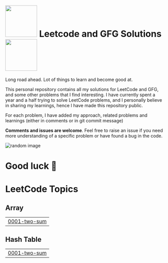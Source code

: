 <div>
  
# <img src="https://github.com/Prateek-Wayne/prateek-DSA/assets/114328592/2a449837-c66e-4488-b257-b66efca4cc01" width="100" height="100" /> Leetcode and GFG Solutions <img src="https://github.com/Prateek-Wayne/prateek-DSA/assets/114328592/0d74950f-2220-46de-b05e-979ea8d9e9cd" width="100" height="100"  >
  
</div>


Long road ahead. Lot of things to learn and become good at.

This personal repository contains all my solutions for LeetCode and GFG, and some other problems that I find interesting. I have
currently spent a year and a half trying to solve LeetCode problems, and I personally believe in sharing my learnings, hence I have
made this repository public.


For each problem, I have added my approach, related problems and learnings (either in comments or in git commit message)

**Comments and issues are welcome**. Feel free to raise an issue if you need more understanding of a specific problem or have found a bug in
the code.

![random image](https://random.imagecdn.app/500/400)
   
# Good luck 🙏

<!---LeetCode Topics Start-->
# LeetCode Topics
## Array
|  |
| ------- |
| [0001-two-sum](https://github.com/Prateek-Wayne/prateek-DSA/tree/master/0001-two-sum) |
## Hash Table
|  |
| ------- |
| [0001-two-sum](https://github.com/Prateek-Wayne/prateek-DSA/tree/master/0001-two-sum) |
<!---LeetCode Topics End-->